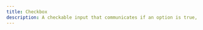 ```yaml
---
title: Checkbox
description: A checkable input that communicates if an option is true, false or indeterminate
---
```

